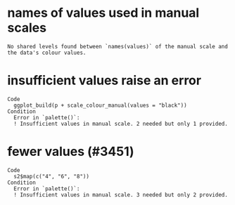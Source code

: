 # names of values used in manual scales

    No shared levels found between `names(values)` of the manual scale and the data's colour values.

# insufficient values raise an error

    Code
      ggplot_build(p + scale_colour_manual(values = "black"))
    Condition
      Error in `palette()`:
      ! Insufficient values in manual scale. 2 needed but only 1 provided.

# fewer values (#3451)

    Code
      s2$map(c("4", "6", "8"))
    Condition
      Error in `palette()`:
      ! Insufficient values in manual scale. 3 needed but only 2 provided.

